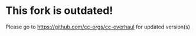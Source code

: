 # This fork is outdated!
Please go to https://github.com/cc-orgs/cc-overhaul for updated version(s)
